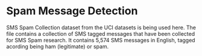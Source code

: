 # Spam Message Detection
SMS Spam Collection dataset from the UCI datasets is being used here. The file contains a collection of SMS tagged messages that have been collected for SMS Spam research. It contains 5,574 SMS messages in English, tagged acording being ham (legitimate) or spam.
